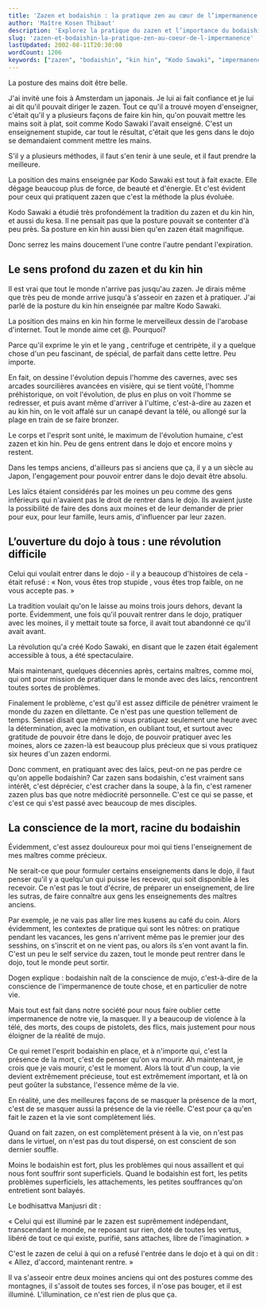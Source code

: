 ```yaml
---
title: 'Zazen et bodaishin : la pratique zen au cœur de l’impermanence'
author: 'Maître Kosen Thibaut'
description: 'Explorez la pratique du zazen et l’importance du bodaishin, le cœur de la conscience de l’impermanence dans la vie et la méditation zen.'
slug: 'zazen-et-bodaishin-la-pratique-zen-au-coeur-de-l-impermanence'
lastUpdated: 2002-08-11T20:30:00
wordCount: 1206
keywords: ["zazen", "bodaishin", "kin hin", "Kodo Sawaki", "impermanence", "mujo", "dojo", "zen et méditation", "bodhisattva Manjusri", "conscience de la mort"]
---
```


La posture des mains doit être belle.

J'ai invité une fois à Amsterdam un japonais. Je lui ai fait confiance
et je lui ai dit qu'il pouvait diriger le zazen. Tout ce qu'il a trouvé
moyen d'enseigner, c'était qu'il y a plusieurs façons de faire kin hin,
qu'on pouvait mettre les mains soit à plat, soit comme Kodo Sawaki
l'avait enseigné. C'est un enseignement stupide, car tout le résultat,
c'était que les gens dans le dojo se demandaient comment mettre les
mains.

S'il y a plusieurs méthodes, il faut s'en tenir à une seule, et il faut
prendre la meilleure.

La position des mains enseignée par Kodo Sawaki est tout à fait exacte.
Elle dégage beaucoup plus de force, de beauté et d'énergie. Et c'est
évident pour ceux qui pratiquent zazen que c'est la méthode la plus
évoluée.

Kodo Sawaki a étudié très profondément la tradition du zazen et du kin
hin, et aussi du kesa. Il ne pensait pas que la posture pouvait se
contenter d'à peu près. Sa posture en kin hin aussi bien qu'en zazen
était magnifique.

Donc serrez les mains doucement l'une contre l'autre pendant
l'expiration.

## Le sens profond du zazen et du kin hin

Il est vrai que tout le monde n'arrive pas jusqu'au zazen. Je dirais
même que très peu de monde arrive jusqu'à s'asseoir en zazen et à
pratiquer. J'ai parlé de la posture du kin hin enseignée par maître Kodo
Sawaki.

La position des mains en kin hin forme le merveilleux dessin de
l'arobase d'internet. Tout le monde aime cet @. Pourquoi?

Parce qu'il exprime le yin et le yang , centrifuge et centripète, il y a
quelque chose d'un peu fascinant, de spécial, de parfait dans cette
lettre. Peu importe.

En fait, on dessine l'évolution depuis l'homme des cavernes, avec ses
arcades sourcilières avancées en visière, qui se tient voûté, l'homme
préhistorique, on voit l'évolution, de plus en plus on voit l'homme se
redresser, et puis avant même d'arriver à l'ultime, c'est-à-dire au
zazen et au kin hin, on le voit affalé sur un canapé devant la télé, ou
allongé sur la plage en train de se faire bronzer.

Le corps et l'esprit sont unité, le maximum de l'évolution humaine,
c'est zazen et kin hin. Peu de gens entrent dans le dojo et encore moins
y restent.

Dans les temps anciens, d'ailleurs pas si anciens que ça, il y a un
siècle au Japon, l'engagement pour pouvoir entrer dans le dojo devait
être absolu.

Les laïcs étaient considérés par les moines un peu comme des gens
inférieurs qui n'avaient pas le droit de rentrer dans le dojo. Ils
avaient juste la possibilité de faire des dons aux moines et de leur
demander de prier pour eux, pour leur famille, leurs amis, d'influencer
par leur zazen.

## L’ouverture du dojo à tous : une révolution difficile

Celui qui voulait entrer dans le dojo - il y a beaucoup d'histoires de
cela - était refusé : « Non, vous êtes trop stupide , vous êtes trop
faible, on ne vous accepte pas. »

La tradition voulait qu'on le laisse au moins trois jours dehors, devant
la porte. Évidemment, une fois qu'il pouvait rentrer dans le dojo,
pratiquer avec les moines, il y mettait toute sa force, il avait tout
abandonné ce qu'il avait avant.

La révolution qu'a créé Kodo Sawaki, en disant que le zazen était
également accessible à tous, a été spectaculaire.

Mais maintenant, quelques décennies après, certains maîtres, comme moi,
qui ont pour mission de pratiquer dans le monde avec des laïcs,
rencontrent toutes sortes de problèmes.

Finalement le problème, c'est qu'il est assez difficile de pénétrer
vraiment le monde du zazen en dilettante. Ce n'est pas une question
tellement de temps. Sensei disait que même si vous pratiquez seulement
une heure avec la détermination, avec la motivation, en oubliant tout,
et surtout avec gratitude de pouvoir être dans le dojo, de pouvoir
pratiquer avec les moines, alors ce zazen-là est beaucoup plus précieux
que si vous pratiquez six heures d'un zazen endormi.

Donc comment, en pratiquant avec des laïcs, peut-on ne pas perdre ce
qu'on appelle bodaishin? Car zazen sans bodaishin, c'est vraiment sans
intérêt, c'est déprécier, c'est cracher dans la soupe, à la fin, c'est
ramener zazen plus bas que notre médiocrité personnelle. C'est ce qui se
passe, et c'est ce qui s'est passé avec beaucoup de mes disciples.

## La conscience de la mort, racine du bodaishin

Évidemment, c'est assez douloureux pour moi qui tiens l'enseignement de
mes maîtres comme précieux.

Ne serait-ce que pour formuler certains enseignements dans le dojo, il
faut penser qu'il y a quelqu'un qui puisse les recevoir, qui soit
disponible à les recevoir. Ce n'est pas le tout d'écrire, de préparer un
enseignement, de lire les sutras, de faire connaître aux gens les
enseignements des maîtres anciens.

Par exemple, je ne vais pas aller lire mes kusens au café du coin. Alors
évidemment, les contextes de pratique qui sont les nôtres: on pratique
pendant les vacances, les gens n'arrivent même pas le premier jour des
sesshins, on s'inscrit et on ne vient pas, ou alors ils s'en vont avant
la fin. C'est un peu le self service du zazen, tout le monde peut
rentrer dans le dojo, tout le monde peut sortir.

Dogen explique : bodaishin naît de la conscience de mujo, c'est-à-dire
de la conscience de l'impermanence de toute chose, et en particulier de
notre vie.

Mais tout est fait dans notre société pour nous faire oublier cette
impermanence de notre vie, la masquer. Il y a beaucoup de violence à la
télé, des morts, des coups de pistolets, des flics, mais justement pour
nous éloigner de la réalité de mujo.

Ce qui remet l'esprit bodaishin en place, et à n'importe qui, c'est la
présence de la mort, c'est de penser qu'on va mourir. Ah maintenant, je
crois que je vais mourir, c'est le moment. Alors là tout d'un coup, la
vie devient extrêmement précieuse, tout est extrêmement important, et là
on peut goûter la substance, l'essence même de la vie.

En réalité, une des meilleures façons de se masquer la présence de la
mort, c'est de se masquer aussi la présence de la vie réelle. C'est pour
ça qu'en fait le zazen et la vie sont complètement liés.

Quand on fait zazen, on est complètement présent à la vie, on n'est pas
dans le virtuel, on n'est pas du tout dispersé, on est conscient de son
dernier souffle.

Moins le bodaishin est fort, plus les problèmes qui nous assaillent et
qui nous font souffrir sont superficiels. Quand le bodaishin est fort,
les petits problèmes superficiels, les attachements, les petites
souffrances qu'on entretient sont balayés.

Le bodhisattva Manjusri dit :

« Celui qui est illuminé par le zazen est suprêmement indépendant,
transcendant le monde, ne reposant sur rien, doté de toutes les vertus,
libéré de tout ce qui existe, purifié, sans attaches, libre de
l'imagination. »

C'est le zazen de celui à qui on a refusé l'entrée dans le dojo et à qui
on dit : « Allez, d'accord, maintenant rentre. »

Il va s'asseoir entre deux moines anciens qui ont des postures comme des
montagnes, il s'assoit de toutes ses forces, il n'ose pas bouger, et il
est illuminé. L'illumination, ce n'est rien de plus que ça.
